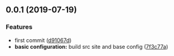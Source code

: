 ## 0.0.1 (2019-07-19)


### Features

* first commit ([d91067d](https://github.com/a298003154/mt-mobile/commit/d91067d))
* **basic configuration:** build src site and base config ([7f3c77a](https://github.com/a298003154/mt-mobile/commit/7f3c77a))



